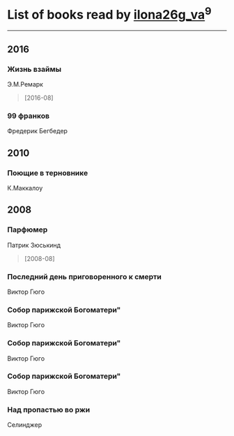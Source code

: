 # List of books read by [ilona26g_va](http://vk.com/id395967588)<sup>9</sup>
---

## 2016

### Жизнь взаймы
Э.М.Ремарк
> [2016-08] 


### 99 франков
Фредерик Бегбедер



## 2010

### Поющие в терновнике
К.Маккалоу



## 2008

### Парфюмер
Патрик Зюськинд
> [2008-08] 


### Последний день приговоренного к смерти
Виктор Гюго


### Собор парижской Богоматери"
Виктор Гюго


### Собор парижской Богоматери"
Виктор Гюго


### Собор парижской Богоматери"
Виктор Гюго


### Над пропастью во ржи
Селинджер



